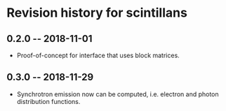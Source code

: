 # Revision history for scintillans

## 0.2.0 -- 2018-11-01

* Proof-of-concept for interface that uses block matrices.

## 0.3.0 -- 2018-11-29

* Synchrotron emission now can be computed, i.e. electron and photon distribution functions.
